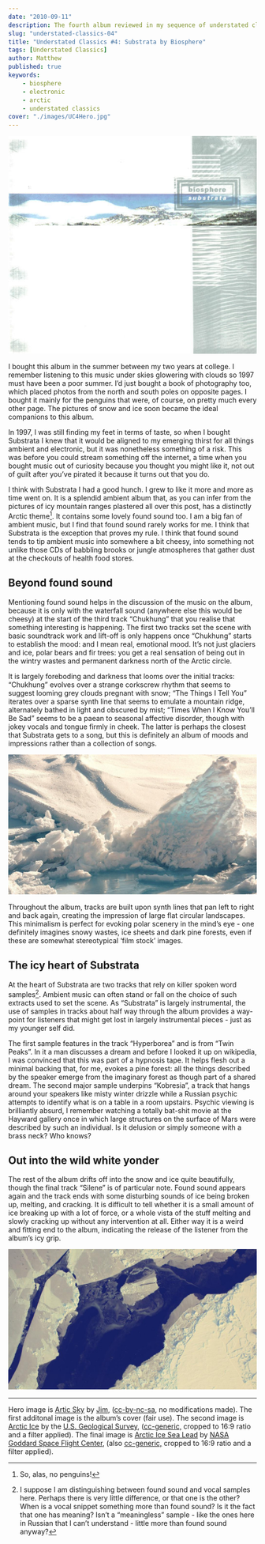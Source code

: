 ```yaml
---
date: "2010-09-11"
description: The fourth album reviewed in my sequence of understated classics posts is the icy masterpiece Substrata by Biosphere.
slug: "understated-classics-04" 
title: "Understated Classics #4: Substrata by Biosphere"
tags: [Understated Classics]
author: Matthew
published: true
keywords:
    - biosphere
    - electronic
    - arctic
    - understated classics
cover: "./images/UC4Hero.jpg"
---
```


<div class="align-left album-cover"><img src="./images/UC4add1.jpg"></div>

I bought this album in the summer between my two years at college. I remember listening to this music under skies glowering with clouds so 1997 must have been a poor summer. I’d just bought a book of photography too, which placed photos from the north and south poles on opposite pages. I bought it mainly for the penguins that were, of course, on pretty much every other page. The pictures of snow and ice soon became the ideal companions to this album.

In 1997, I was still finding my feet in terms of taste, so when I bought Substrata I knew that it would be aligned to my emerging thirst for all things ambient and electronic, but it was nonetheless something of a risk. This was before you could stream something off the internet, a time when you bought music out of curiosity because you thought you might like it, not out of guilt after you’ve pirated it because it turns out that you do.


I think with Substrata I had a good hunch. I grew to like it more and more as time went on. It is a splendid ambient album that, as you can infer from the pictures of icy mountain ranges plastered all over this post, has a distinctly Arctic theme[^1]. It contains some lovely found sound too. I am a big fan of ambient music, but I find that found sound rarely works for me. I think that Substrata is the exception that proves my rule. I think that found sound tends to tip ambient music into somewhere a bit cheesy, into something not unlike those CDs of babbling brooks or jungle atmospheres that gather dust at the checkouts of health food stores.

## Beyond found sound

Mentioning found sound helps in the discussion of the music on the album, because it is only with the waterfall sound (anywhere else this would be cheesy) at the start of the third track “Chukhung” that you realise that something interesting is happening. The first two tracks set the scene with basic soundtrack work and lift-off is only happens once “Chukhung” starts to establish the mood: and I mean real, emotional mood. It’s not just glaciers and ice, polar bears and fir trees: you get a real sensation of being out in the wintry wastes and permanent darkness north of the Arctic circle.

It is largely foreboding and darkness that looms over the initial tracks: “Chukhung” evolves over a strange corkscrew rhythm that seems to suggest looming grey clouds pregnant with snow; “The Things I Tell You” iterates over a sparse synth line that seems to emulate a mountain ridge, alternately bathed in light and obscured by mist; “Times When I Know You’ll Be Sad” seems to be a paean to seasonal affective disorder, though with jokey vocals and tongue firmly in cheek. The latter is perhaps the closest that Substrata gets to a song, but this is definitely an album of moods and impressions rather than a collection of songs.

![](./images/UC4add2.jpg)

Throughout the album, tracks are built upon synth lines that pan left to right and back again, creating the impression of large flat circular landscapes. This minimalism is perfect for evoking polar scenery in the mind’s eye - one definitely imagines snowy wastes, ice sheets and dark pine forests, even if these are somewhat stereotypical ‘film stock’ images.

## The icy heart of Substrata

At the heart of Substrata are two tracks that rely on killer spoken word samples[^2]. Ambient music can often stand or fall on the choice of such extracts used to set the scene. As “Substrata” is largely instrumental, the use of samples in tracks about half way through the album provides a way-point for listeners that might get lost in largely instrumental pieces - just as my younger self did.

The first sample features in the track “Hyperborea” and is from “Twin Peaks”. In it a man discusses a dream and before I looked it up on wikipedia, I was convinced that this was part of a hypnosis tape. It helps flesh out a minimal backing that, for me, evokes a pine forest: all the things described by the speaker emerge from the imaginary forest as though part of a shared dream. The second major sample underpins “Kobresia”, a track that hangs around your speakers like misty winter drizzle while a Russian psychic attempts to identify what is on a table in a room upstairs. Psychic viewing is brilliantly absurd, I remember watching a totally bat-shit movie at the Hayward gallery once in which large structures on the surface of Mars were described by such an individual. Is it delusion or simply someone with a brass neck? Who knows?

## Out into the wild white yonder

The rest of the album drifts off into the snow and ice quite beautifully, though the final track “Silene” is of particular note. Found sound appears again and the track ends with some disturbing sounds of ice being broken up, melting, and cracking. It is difficult to tell whether it is a small amount of ice breaking up with a lot of force, or a whole vista of the stuff melting and slowly cracking up without any intervention at all. Either way it is a weird and fitting end to the album, indicating the release of the listener from the album’s icy grip.

![](./images/UC4add3.jpg)

* * *

Hero image is [Artic Sky](https://flic.kr/p/5D7mY1) by [Jim](https://www.flickr.com/photos/alphageek/), ([cc-by-nc-sa](https://creativecommons.org/licenses/by-nc-sa/2.0/), no modifications made). The first additonal image is the album’s cover (fair use). The second image is [Arctic Ice](https://flic.kr/p/7EbJXP) by the [U.S. Geological Survey](https://www.flickr.com/photos/usgeologicalsurvey/), ([cc-generic,](https://creativecommons.org/licenses/by/2.0/) cropped to 16:9 ratio and a filter applied). The final image is [Arctic Ice Sea Lead](https://flic.kr/p/cZJZGo) by [NASA Goddard Space Flight Center](https://www.flickr.com/photos/gsfc/), (also [cc-generic,](https://creativecommons.org/licenses/by/2.0/) cropped to 16:9 ratio and a filter applied).

[^1]: So, alas, no penguins!
[^2]: I suppose I am distinguishing between found sound and vocal samples here. Perhaps there is very little difference, or that one is the other? When is a vocal snippet something more than found sound? Is it the fact that one has meaning? Isn’t a “meaningless” sample - like the ones here in Russian that I can’t understand - little more than found sound anyway?
